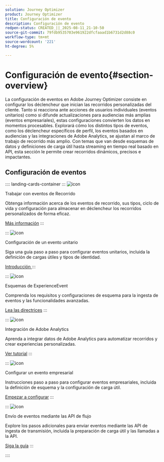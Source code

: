 ```yaml
---
solution: Journey Optimizer
product: Journey Optimizer
title: Configuración de evento
description: Configuración de evento
redpen-status: CREATED_||_2025-08-11_21-10-50
source-git-commit: 79fdb9535703e961922dfcfaaad1b6731d2d88c0
workflow-type: tm+mt
source-wordcount: '221'
ht-degree: 5%

---
```



# Configuración de evento{#section-overview}

La configuración de eventos en Adobe Journey Optimizer consiste en configurar los déclencheur que inician las recorridos personalizadas del cliente. Tanto si reacciona ante acciones de usuarios individuales (eventos unitarios) como si difunde actualizaciones para audiencias más amplias (eventos empresariales), estas configuraciones convierten los datos en momentos procesables. Explorará cómo los distintos tipos de eventos, como los déclencheur específicos de perfil, los eventos basados en audiencias y las integraciones de Adobe Analytics, se ajustan al marco de trabajo de recorrido más amplio. Con temas que van desde esquemas de datos y definiciones de carga útil hasta streaming en tiempo real basado en API, esta sección le permite crear recorridos dinámicos, precisos e impactantes.

## Configuración de eventos

:::: landing-cards-container
:::
![icon](https://cdn.experienceleague.adobe.com/icons/book.svg)

Trabajar con eventos de Recorrido

Obtenga información acerca de los eventos de recorrido, sus tipos, ciclo de vida y configuración para almacenar en déclencheur los recorridos personalizados de forma eficaz.

[Más información](../using/event/about-events.md)
:::

:::
![icon](https://cdn.experienceleague.adobe.com/icons/circle-play.svg)

Configuración de un evento unitario

Siga una guía paso a paso para configurar eventos unitarios, incluida la definición de cargas útiles y tipos de identidad.

[Introducción ](../using/event/about-creating.md)
:::

:::
![icon](https://cdn.experienceleague.adobe.com/icons/code-branch.svg)

Esquemas de ExperienceEvent

Comprenda los requisitos y configuraciones de esquema para la ingesta de eventos y las funcionalidades avanzadas.

[Lea las directrices](../using/event/experience-event-schema.md)
:::

:::
![icon](https://cdn.experienceleague.adobe.com/icons/chart-line.svg)

Integración de Adobe Analytics

Aprenda a integrar datos de Adobe Analytics para automatizar recorridos y crear experiencias personalizadas.

[Ver tutorial](../using/event/about-analytics.md)
:::

:::
![icon](https://cdn.experienceleague.adobe.com/icons/list-check.svg)

Configurar un evento empresarial

Instrucciones paso a paso para configurar eventos empresariales, incluida la definición de esquema y la configuración de carga útil.

[Empezar a configurar](../using/event/about-creating-business.md)
:::

:::
![icon](https://cdn.experienceleague.adobe.com/icons/gear.svg)

Envío de eventos mediante las API de flujo

Explore los pasos adicionales para enviar eventos mediante las API de ingesta de transmisión, incluida la preparación de carga útil y las llamadas a la API.

[Siga la guía](../using/event/additional-steps-to-send-events-to-journey.md)
:::

::::
